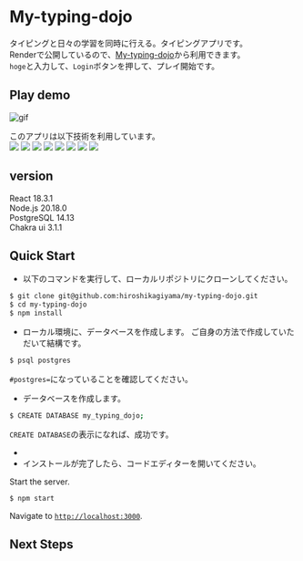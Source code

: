 # My-typing-dojo
タイピングと日々の学習を同時に行える。タイピングアプリです。  
Renderで公開しているので、[My-typing-dojo](https://my-typing-dojo.onrender.com)から利用できます。  
```hoge```と入力して、```Login```ボタンを押して、プレイ開始です。  

## Play demo  
![gif](https://github.com/user-attachments/assets/3ae47424-79a4-42bf-a5ef-91edd5128865)

このアプリは以下技術を利用しています。  
<img src="https://img.shields.io/badge/-React-61DAFB.svg?logo=&style=for-the-badge">
<img src="https://img.shields.io/badge/-Javascript-F7DF1E.svg?logo=&style=for-the-badge">
<img src="https://img.shields.io/badge/-chakra%20ui-258AAF.svg?logo=&style=for-the-badge"> 
<img src="https://img.shields.io/badge/-Vite-003791.svg?logo=&style=for-the-badge"> 
<img src="https://img.shields.io/badge/-Postgresql-336791.svg?logo=&style=for-the-badge">
<img src="https://img.shields.io/badge/-Knex-272822.svg?logo=&style=for-the-badge"> 
<img src="https://img.shields.io/badge/-Express-003791.svg?logo=&style=for-the-badge"> 
<img src="https://img.shields.io/badge/-Render-5391FE.svg?logo=powershell&style=for-the-badge"> 

## version
React 18.3.1  
Node.js 20.18.0  
PostgreSQL 14.13  
Chakra ui 3.1.1  

## Quick Start
* 以下のコマンドを実行して、ローカルリポジトリにクローンしてください。
```bash
$ git clone git@github.com:hiroshikagiyama/my-typing-dojo.git
$ cd my-typing-dojo
$ npm install
```

* ローカル環境に、データベースを作成します。 ご自身の方法で作成していただいて結構です。
```bash  
$ psql postgres
```  
```#postgres=```になっていることを確認してください。  

* データベースを作成します。
```bash  
$ CREATE DATABASE my_typing_dojo;
```  
```CREATE DATABASE```の表示になれば、成功です。

* 
* インストールが完了したら、コードエディターを開いてください。







Start the server.

```bash
$ npm start
```

Navigate to [`http://localhost:3000`](http://localhost:3000).



## Next Steps
